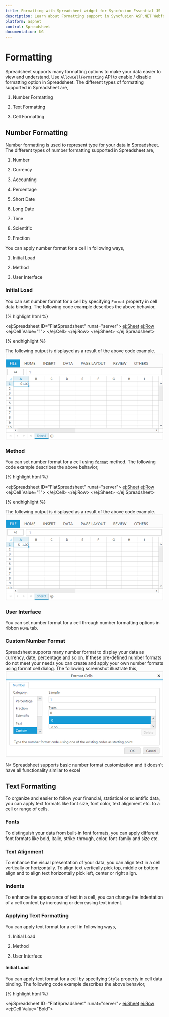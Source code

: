 ```yaml
---
title: Formatting with Spreadsheet widget for Syncfusion Essential JS
description: Learn about Formatting support in Syncfusion ASP.NET Webforms Spreadsheet control and more details.
platform: aspnet
control: Spreadsheet
documentation: UG
---
```


# Formatting

Spreadsheet supports many formatting options to make your data easier to view and understand. Use `AllowCellFormatting` API to enable / disable formatting option in Spreadsheet. The different types of formatting supported in Spreadsheet are,
    
1) Number Formatting

2) Text Formatting

3) Cell Formatting

## Number Formatting

Number formatting is used to represent type for your data in Spreadsheet. The different types of number formatting supported in Spreadsheet are, 
    
1) Number

2) Currency

3) Accounting

4) Percentage

5) Short Date

6) Long Date

7) Time

8) Scientific

9) Fraction

You can apply number format for a cell in following ways,
    
1) Initial Load

2) Method

3) User Interface

### Initial Load

You can set number format for a cell by specifying `Format` property in cell data binding. The following code example describes the above behavior,

{% highlight html %}

<ej:Spreadsheet ID="FlatSpreadsheet" runat="server">
        <Sheets>
                <ej:Sheet>
                    <Rows>
                        <ej:Row>
                            <Cells>
                                <ej:Cell Value="1">
                                  <Format Type="currency" />
                                </ej:Cell>
                            </Cells>
                        </ej:Row>
                    </Rows>
                </ej:Sheet>
            </Sheets> 
</ej:Spreadsheet>

{% endhighlight %}

The following output is displayed as a result of the above code example.
![](Formatting_images/Formatting_img1.png)

### Method

You can set number format for a cell using [`format`](https://help.syncfusion.com/api/js/ejspreadsheet#methods:xlformat-format "format") method. The following code example describes the above behavior,

{% highlight html %}

<ej:Spreadsheet ID="FlatSpreadsheet" runat="server">
   <ClientSideEvents LoadComplete="loadComplete" />
        <Sheets>
                <ej:Sheet>
                    <Rows>
                        <ej:Row>
                            <Cells>
                                <ej:Cell Value="1">
                                </ej:Cell>
                            </Cells>
                        </ej:Row>
                    </Rows>
                </ej:Sheet>
            </Sheets> 
</ej:Spreadsheet>

<script type="text/javascript">
function loadComplete() {
        this.XLFormat.format({ type: "accounting" }, "A1"); // applying accounting type to A1 cell
    }
</script>

{% endhighlight %}

The following output is displayed as a result of the above code example.
![](Formatting_images/Formatting_img2.png)

### User Interface

You can set number format for a cell through number formatting options in ribbon `HOME` tab.

### Custom Number Format

Spreadsheet supports many number format to display your data as currency, date, percentage and so on. If these pre-defined number formats do not meet your needs you can create and apply your own number formats using format cell dialog. The following screenshot illustrate this,
![](Formatting_images/Formatting_img3.png)

N> Spreadsheet supports basic number format customization and it doesn't have all functionality similar to excel   

## Text Formatting

To organize and easier to follow your financial, statistical or scientific data, you can apply text formats like font size, font color, text alignment etc. to a cell or range of cells.

### Fonts

To distinguish your data from built-in font formats, you can apply different font formats like bold, italic, strike-through, color, font-family and size etc.

### Text Alignment

To enhance the visual presentation of your data, you can align text in a cell vertically or horizontally. To align text vertically pick top, middle or bottom align and to align text horizontally pick left, center or right align.

### Indents

To enhance the appearance of text in a cell, you can change the indentation of a cell content by increasing or decreasing text indent. 

### Applying Text Formatting

You can apply text format for a cell in following ways,
    
1) Initial Load

2) Method

3) User Interface

#### Initial Load

You can apply text format for a cell by specifying `Style` property in cell data binding. The following code example describes the above behavior,

{% highlight html %}

<ej:Spreadsheet ID="FlatSpreadsheet" runat="server">
        <Sheets>
                <ej:Sheet>
                    <Rows>
                        <ej:Row>
                            <Cells>
                                <ej:Cell Value="Bold">
                                   <Style FontWeight ="bold" />
                                </ej:Cell>
                            </Cells>
                        </ej:Row>
                    </Rows>
                </ej:Sheet>
            </Sheets> 
</ej:Spreadsheet>

{% endhighlight %}

The following output is displayed as a result of the above code example.
![](Formatting_images/Formatting_img4.png)

#### Method

You can apply text format for a cell or range of cells using [`format`](https://help.syncfusion.com/api/js/ejspreadsheet#methods:xlformat-format "format") method. The following code example describes the above behavior,

{% highlight html %}

<ej:Spreadsheet ID="FlatSpreadsheet" runat="server">
   <ClientSideEvents LoadComplete="loadComplete" />
        <Sheets>
                <ej:Sheet>
                    <Rows>
                        <ej:Row>
                            <Cells>
                                <ej:Cell Value="Italic">
                                </ej:Cell>
                            </Cells>
                        </ej:Row>
                    </Rows>
                </ej:Sheet>
            </Sheets> 
</ej:Spreadsheet>

<script type="text/javascript">
function loadComplete() {
         this.XLFormat.format({ style: { "font-style": "italic" } }, "A1");
    }
</script>

{% endhighlight %}

The following output is displayed as a result of the above code example.
![](Formatting_images/Formatting_img5.png)

#### User Interface

You can apply text format for a cell through text formatting options in ribbon `HOME` tab.

### Wrap Text 

To make text appearance on multiple lines in a cell, you can apply wrap text to the cell. So, that the text wraps automatically or you can enter a manual line break using `ALT + ENTER` key in edit mode. Use `AllowWrap` API to enable/disable wrap text. You can apply wrap text for a cell in following ways,

1) Method

2) User Interface

#### Method

You can wrap, text in a cell using [`wrapText`](https://help.syncfusion.com/api/js/ejspreadsheet#methods:wraptext "wrapText") method and it can be unwrap using [`unWrapText`](https://help.syncfusion.com/api/js/ejspreadsheet#methods:unwraptext "unWrapText") method. The following code example describes the [`wrapText`](https://help.syncfusion.com/api/js/ejspreadsheet#methods:wraptext "wrapText") behavior,

{% highlight html %}

<ej:Spreadsheet ID="FlatSpreadsheet" runat="server">
   <ClientSideEvents LoadComplete="loadComplete" />
        <Sheets>
                <ej:Sheet>
                    <Rows>
                        <ej:Row>
                            <Cells>
                                <ej:Cell Value="Flip-Flops & Slippers">
                                </ej:Cell>
                            </Cells>
                        </ej:Row>
                    </Rows>
                </ej:Sheet>
            </Sheets> 
</ej:Spreadsheet>

<script type="text/javascript">
function loadComplete() {
        this.wrapText("A1");
        //this.unWrapText("A1");
    }
</script>

{% endhighlight %}

The following output is displayed as a result of the above code example.
![](Formatting_images/Formatting_img6.png)

#### User Interface

You can wrap or unwrap text in a cell using wrap text option in ribbon `HOME` tab.

## Cell Formatting

To highlight particular cell or section of cells from whole workbook you can use cell formatting options like borders, fill color etc.

### Borders 

You can add border around a cell or range of cells to define a section of worksheet or table. The different types of borders supported in Spreadsheet are,
    
1) Bottom Border

2) Top Border

3) Left Border

4) Right Border

5) All Borders

6) Outside Borders

7) Thick Box Border

8) Bottom Double Border

9) Thick Bottom Border

10) Top and Bottom Border

11) Top and Thick Bottom Border

12) Top and Bottom Double Border


You can apply border for a cell or range of cells through following ways,
    
1) Use [`format`](https://help.syncfusion.com/api/js/ejspreadsheet#methods:xlformat-format "format") method to apply border via code

2) Apply border for a cell or range of cells using border options in ribbon `HOME` tab

3) Use draw border options in ribbon `HOME` tab

### Fill color

To highlight cell or range of cells from whole workbook you can apply background color for a cell using fill color option in Spreadsheet.

### Cell Styles

Cell styles is a collection of pre-defined styles with multiple formatting characteristics to apply several formats in one step. You can apply cell style for a cell using `cell style` option in ribbon `HOME` tab. The following screenshot illustrate this,
![](Formatting_images/Formatting_img7.png)

### Format painter

The `format painter` lets you copy all of the formatting from a cell or range of cells and apply the same formatting to another cell or range of cells including font size, color, style etc.

### Clear	

Clear option is used to clear cell contents, formats or any attached comments from a cell or range of cells in worksheet. Use `AllowClear` API to enable/disable clear option in Spreadsheet.You have following clear options in Spreadsheet,
    
1) Clear All 

2) Clear Formats 

3) Clear Contents

4) Clear Comments

5) Clear Hyperlinks

#### Clear All
To clear content, format, comment, hyperlink etc. from a cell or range of cells, use clear all option in Spreadsheet. Use [`clearAll`](https://help.syncfusion.com/api/js/ejspreadsheet#methods:clearall "clearAll") method to clear cells via code.

#### Clear Formats
To clear [`formats`](https://help.syncfusion.com/aspnet/spreadsheet/formatting "formats") in a cell or range of cells use clear formats option in Spreadsheet. Use [`clearAllFormat`](https://help.syncfusion.com/api/js/ejspreadsheet#methods:clearallformat "clearAllFormat") method to clear formats via code.

#### Clear Contents
To clear contents in a cell or range of cells use clear contents option in Spreadsheet. Use [`clearContents`](https://help.syncfusion.com/api/js/ejspreadsheet#methods:clearcontents "clearContents") method to clear contents via code.

#### Clear Comments
To clear [`comment`](https://help.syncfusion.com/aspnet/spreadsheet/cell-range#comment "comments") in a cell or range of cells use clear comments option in Spreadsheet. Use `clearComments` method to clear comments via code.

#### Clear Hyperlinks
To clear [`hyperlink`](https://help.syncfusion.com/aspnet/spreadsheet/formatting#hyperlink "hyperlink") in a cell or range of cells use clear hyperlink option in Spreadsheet. Use `clearHyperlinks` method to clear hyperlinks via code.